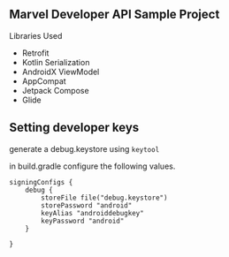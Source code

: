 
## Marvel Developer API Sample Project

Libraries Used
* Retrofit
* Kotlin Serialization
* AndroidX ViewModel
* AppCompat
* Jetpack Compose
* Glide


## Setting developer keys

generate a debug.keystore using `keytool`

in build.gradle configure the following values.

    signingConfigs {
        debug {
            storeFile file("debug.keystore")
            storePassword "android"
            keyAlias "androiddebugkey"
            keyPassword "android"
        }

    }
